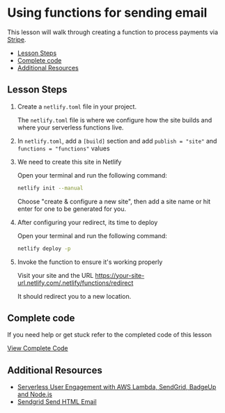# Using functions for sending email

This lesson will walk through creating a function to process payments via [Stripe](https://www.stripe.com/).

- [Lesson Steps](#lesson-steps)
- [Complete code](#complete-code)
- [Additional Resources](#additional-resources)

## Lesson Steps

1. Create a `netlify.toml` file in your project.

    The `netlify.toml` file is where we configure how the site builds and where your serverless functions live.

2. In `netlify.toml`, add a `[build]` section and add `publish = "site"` and `functions = "functions"` values

3. We need to create this site in Netlify

    Open your terminal and run the following command:

    ```bash
    netlify init --manual
    ```

    Choose "create & configure a new site", then add a site name or hit enter for one to be generated for you.

5. After configuring your redirect, its time to deploy

    Open your terminal and run the following command:

    ```bash
    netlify deploy -p
    ```

6. Invoke the function to ensure it's working properly

    Visit your site and the URL https://your-site-url.netlify.com/.netlify/functions/redirect

    It should redirect you to a new location.







## Complete code

If you need help or get stuck refer to the completed code of this lesson

[View Complete Code](https://github.com/DavidWells/netlify-functions-workshop/tree/master/lessons-code-complete/use-cases/7-sending-emails)


## Additional Resources

- [Serverless User Engagement with AWS Lambda, SendGrid, BadgeUp and Node.js](https://codeburst.io/serverless-user-engagement-with-aws-lambda-sendgrid-badgeup-and-node-js-53cdc4fa1ddd)
- [Sendgrid Send HTML Email](https://github.com/BadgeUp/badgeup-serverless-email-demo/blob/a686df908d77713271142dbae285f322db670969/index.js)
